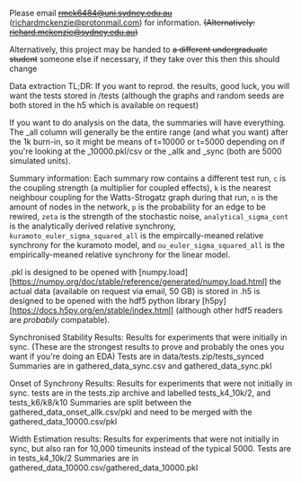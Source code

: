 Please email ~~rmck6484@uni.sydney.edu.au~~ (richardmckenzie@protonmail.com) for information.
~~(Alternatively: richard.mckenzie@sydney.edu.au)~~

Alternatively, this project may be handed to ~~a different undergraduate student~~ someone else if necessary, if they take over this then this should change

Data extraction TL;DR:
If you want to reprod. the results, good luck, you will want the tests stored in /tests (although the graphs and random seeds are both stored in the h5 which is available on request)

If you want to do analysis on the data, the summaries will have everything. The _all column will generally be the entire range (and what you want) after the 1k burn-in, so it might be means of t=10000 or t=5000 depending on if you're looking at the _10000.pkl/csv or the _allk and _sync (both are 5000 simulated units).

Summary information:
Each summary row contains a different test run, `c` is the coupling strength (a multiplier for coupled effects), `k` is the nearest neighbour coupling for the Watts-Strogatz graph during that run, `n` is the amount of nodes in the network, `p` is the probability for an edge to be rewired, `zeta` is the strength of the stochastic noise, `analytical_sigma_cont` is the analytically derived relative synchrony, `kuramoto_euler_sigma_squared_all` is the empircally-meaned relative synchrony for the kuramoto model, and `ou_euler_sigma_squared_all` is the empirically-meaned relative synchrony for the linear model.


.pkl is designed to be opened with [numpy.load][https://numpy.org/doc/stable/reference/generated/numpy.load.html]
the actual data (available on request via email, 50 GB) is stored in .h5 is designed to be opened with the hdf5 python library [h5py][https://docs.h5py.org/en/stable/index.html] (although other hdf5 readers are *probabily* compatable).






Synchronised Stability Results:
Results for experiments that were initially in sync. (These are the strongest results to prove and probably the ones you want if you're doing an EDA)
Tests are in data/tests.zip/tests_synced 
Summaries are in gathered_data_sync.csv and gathered_data_sync.pkl

Onset of Synchrony Results:
Results for experiments that were not initially in sync.
tests are in the tests.zip archive and labelled tests_k4_10k/2, and tests_k6/k8/k10
Summaries are split between the gathered_data_onset_allk.csv/pkl and need to be merged with the gathered_data_10000.csv/pkl

Width Estimation results:
Results for experiments that were not initially in sync, but also ran for 10,000 timeunits instead of the typical 5000.
Tests are in tests_k4_10k/2
Summaries are in gathered_data_10000.csv/gathered_data_10000.pkl
